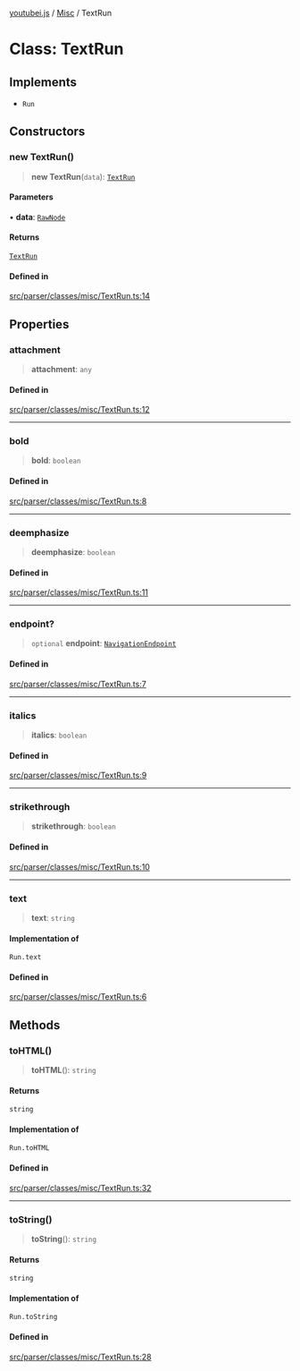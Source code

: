 [youtubei.js](../../../README.md) / [Misc](../README.md) / TextRun

# Class: TextRun

## Implements

- `Run`

## Constructors

### new TextRun()

> **new TextRun**(`data`): [`TextRun`](TextRun.md)

#### Parameters

• **data**: [`RawNode`](../../APIResponseTypes/type-aliases/RawNode.md)

#### Returns

[`TextRun`](TextRun.md)

#### Defined in

[src/parser/classes/misc/TextRun.ts:14](https://github.com/LuanRT/YouTube.js/blob/cf09f7bab14fcca99e1f3ae428c7337fea58cfa5/src/parser/classes/misc/TextRun.ts#L14)

## Properties

### attachment

> **attachment**: `any`

#### Defined in

[src/parser/classes/misc/TextRun.ts:12](https://github.com/LuanRT/YouTube.js/blob/cf09f7bab14fcca99e1f3ae428c7337fea58cfa5/src/parser/classes/misc/TextRun.ts#L12)

***

### bold

> **bold**: `boolean`

#### Defined in

[src/parser/classes/misc/TextRun.ts:8](https://github.com/LuanRT/YouTube.js/blob/cf09f7bab14fcca99e1f3ae428c7337fea58cfa5/src/parser/classes/misc/TextRun.ts#L8)

***

### deemphasize

> **deemphasize**: `boolean`

#### Defined in

[src/parser/classes/misc/TextRun.ts:11](https://github.com/LuanRT/YouTube.js/blob/cf09f7bab14fcca99e1f3ae428c7337fea58cfa5/src/parser/classes/misc/TextRun.ts#L11)

***

### endpoint?

> `optional` **endpoint**: [`NavigationEndpoint`](../../YTNodes/classes/NavigationEndpoint.md)

#### Defined in

[src/parser/classes/misc/TextRun.ts:7](https://github.com/LuanRT/YouTube.js/blob/cf09f7bab14fcca99e1f3ae428c7337fea58cfa5/src/parser/classes/misc/TextRun.ts#L7)

***

### italics

> **italics**: `boolean`

#### Defined in

[src/parser/classes/misc/TextRun.ts:9](https://github.com/LuanRT/YouTube.js/blob/cf09f7bab14fcca99e1f3ae428c7337fea58cfa5/src/parser/classes/misc/TextRun.ts#L9)

***

### strikethrough

> **strikethrough**: `boolean`

#### Defined in

[src/parser/classes/misc/TextRun.ts:10](https://github.com/LuanRT/YouTube.js/blob/cf09f7bab14fcca99e1f3ae428c7337fea58cfa5/src/parser/classes/misc/TextRun.ts#L10)

***

### text

> **text**: `string`

#### Implementation of

`Run.text`

#### Defined in

[src/parser/classes/misc/TextRun.ts:6](https://github.com/LuanRT/YouTube.js/blob/cf09f7bab14fcca99e1f3ae428c7337fea58cfa5/src/parser/classes/misc/TextRun.ts#L6)

## Methods

### toHTML()

> **toHTML**(): `string`

#### Returns

`string`

#### Implementation of

`Run.toHTML`

#### Defined in

[src/parser/classes/misc/TextRun.ts:32](https://github.com/LuanRT/YouTube.js/blob/cf09f7bab14fcca99e1f3ae428c7337fea58cfa5/src/parser/classes/misc/TextRun.ts#L32)

***

### toString()

> **toString**(): `string`

#### Returns

`string`

#### Implementation of

`Run.toString`

#### Defined in

[src/parser/classes/misc/TextRun.ts:28](https://github.com/LuanRT/YouTube.js/blob/cf09f7bab14fcca99e1f3ae428c7337fea58cfa5/src/parser/classes/misc/TextRun.ts#L28)
